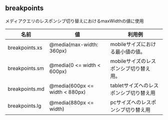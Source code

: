 ## breakpoints
メディアクエリのレスポンシブ切り替えにおけるmaxWidthの値に使用

| 名前 | 値 | 利用例 |
| --- | --- | --- |
| breakpoints.xs | @media(max-width: 360px) | mobileサイズにおける最小値の値。 |
| breakpoints.sm | @media(0 <= width < 600px) | mobileサイズのレスポンシブ切り替え用。 |
| breakpoints.md | @media(600px <= width < 880px) | tabletサイズへのレスポンシブ切り替え用 |
| breakpoints.lg | @media(880px <= width) | pcサイズへのレスポンシブ切り替え用 |